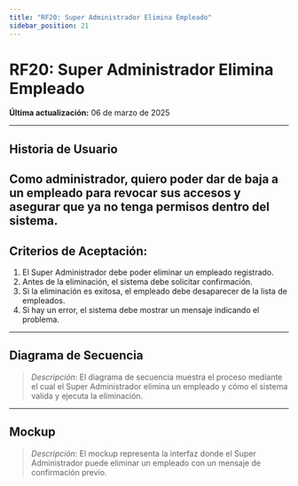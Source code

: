 ```yaml
---
title: "RF20: Super Administrador Elimina Empleado"  
sidebar_position: 21
---
```


# RF20: Super Administrador Elimina Empleado  

**Última actualización:** 06 de marzo de 2025  

---

## Historia de Usuario  
Como administrador, quiero poder dar de baja a un empleado para revocar sus accesos y asegurar que ya no tenga permisos dentro del sistema.
---

## **Criterios de Aceptación:**  

1. El Super Administrador debe poder eliminar un empleado registrado.  
2. Antes de la eliminación, el sistema debe solicitar confirmación.  
3. Si la eliminación es exitosa, el empleado debe desaparecer de la lista de empleados.  
4. Si hay un error, el sistema debe mostrar un mensaje indicando el problema.  

---

## **Diagrama de Secuencia**  

> *Descripción*: El diagrama de secuencia muestra el proceso mediante el cual el Super Administrador elimina un empleado y cómo el sistema valida y ejecuta la eliminación.  

---

## **Mockup**  

> *Descripción*: El mockup representa la interfaz donde el Super Administrador puede eliminar un empleado con un mensaje de confirmación previo.  
